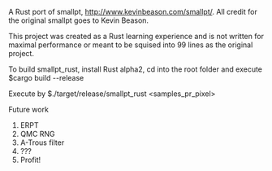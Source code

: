 A Rust port of smallpt, http://www.kevinbeason.com/smallpt/. 
All credit for the original smallpt goes to Kevin Beason.

This project was created as a Rust learning experience and is not written for
maximal performance or meant to be squised into 99 lines as the original
project.

To build smallpt_rust, install Rust alpha2, cd into the root folder and execute
$cargo build --release

Execute by $./target/release/smallpt_rust <samples_pr_pixel>

Future work
1) ERPT
2) QMC RNG
3) A-Trous filter
4) ???
5) Profit!
